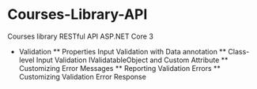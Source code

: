 # Courses-Library-API
Courses library RESTful API ASP.NET Core 3

* Validation
** Properties Input Validation with Data annotation
** Class-level Input Validation IValidatableObject and Custom Attribute 
** Customizing Error Messages
** Reporting Validation Errors
** Customizing Validation Error Response